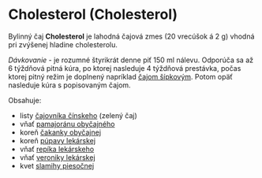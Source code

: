 Cholesterol (Cholesterol)
=========================

Bylinný čaj **Cholesterol** je lahodná čajová zmes (20 vrecúšok á 2 g) vhodná
pri zvýšenej hladine cholesterolu.

*Dávkovanie* - je rozumné štyrikrát denne piť 150 ml nálevu. Odporúča sa až 6
týždňová pitná kúra, po ktorej nasleduje 4 týždňová prestávka, počas ktorej
pitný režim je doplnený napríklad [čajom
šípkovým](/sip/p/sipkovy-caj/). Potom opäť nasleduje kúra s
popisovaným čajom.

Obsahuje:

* listy [čajovníka čínskeho](/sip/p/cajovnik-cinsky/) (zelený čaj)
* vňať [pamajoránu obyčajného](/bylinky/pamajoran-obycajny/)
* koreň [čakanky obyčajnej](/bylinky/cakanka-obycajna/)
* koreň [púpavy lekárskej](/bylinky/pupava-lekarska/)
* vňať [repíka lekárskeho](/sip/p/repik-lekarsky/)
* vňať [veroniky lekárskej](/bylinky/veronika-lekarska/)
* kvet [slamihy piesočnej](/bylinky/slamiha-piesocna/)
